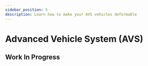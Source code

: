 ```yaml
---
sidebar_position: 5
description: Learn how to make your AVS vehicles deformable
---
```


# Advanced Vehicle System (AVS)

## Work In Progress 